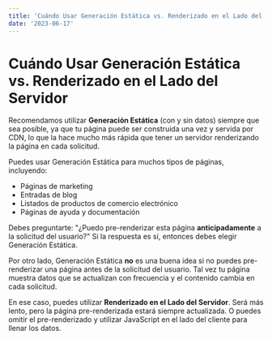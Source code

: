 ```yaml
---
title: 'Cuándo Usar Generación Estática vs. Renderizado en el Lado del Servidor'
date: '2023-06-17'
---
```


# Cuándo Usar Generación Estática vs. Renderizado en el Lado del Servidor

Recomendamos utilizar **Generación Estática** (con y sin datos) siempre que sea posible, ya que tu página puede ser construida una vez y servida por CDN, lo que la hace mucho más rápida que tener un servidor renderizando la página en cada solicitud.

Puedes usar Generación Estática para muchos tipos de páginas, incluyendo:

- Páginas de marketing
- Entradas de blog
- Listados de productos de comercio electrónico
- Páginas de ayuda y documentación

Debes preguntarte: "¿Puedo pre-renderizar esta página **anticipadamente** a la solicitud del usuario?" Si la respuesta es sí, entonces debes elegir Generación Estática.

Por otro lado, Generación Estática **no** es una buena idea si no puedes pre-renderizar una página antes de la solicitud del usuario. Tal vez tu página muestra datos que se actualizan con frecuencia y el contenido cambia en cada solicitud.

En ese caso, puedes utilizar **Renderizado en el Lado del Servidor**. Será más lento, pero la página pre-renderizada estará siempre actualizada. O puedes omitir el pre-renderizado y utilizar JavaScript en el lado del cliente para llenar los datos.


